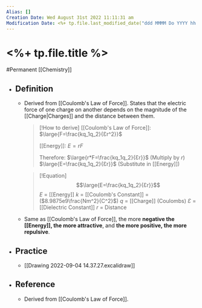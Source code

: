 ```yaml
---
Alias: []
Creation Date: Wed August 31st 2022 11:11:31 am 
Modification Date: <%+ tp.file.last_modified_date("ddd MMMM Do YYYY hh:mm:ss a") %>
---
```

# <%+ tp.file.title %>
#Permanent [[Chemistry]]

- ## Definition
	- Derived from [[Coulomb's Law of Force]]. States that the electric force of one charge on another depends on the magnitude of the [[Charge|Charges]] and the distance between them.
	  > [!How to derive]
	  > [[Coulomb's Law of Force]]:
	  > $\large{F=\frac{kq_1q_2}{Ɛr^2}}$
	  > 
	  > [[Energy]]:
	  > $E=rF$
	  > 
	  > Therefore:
	  > $\large{r*F=\frac{kq_1q_2}{Ɛr}}$ (Multiply by $r$)
	  > $\large{E=\frac{kq_1q_2}{Ɛr}}$ (Substitute in [[Energy]])
	  
	  > [!Equation]
	  > $$\large{E=\frac{kq_1q_2}{Ɛr}}$$
	  > $E$ = [[Energy]]
	  > $k$ = [[Coulomb's Constant]] = ($8.9875e9\frac{Nm^2}{C^2}$)
	  > $q$ = [[Charge]] (Coulombs)
	  > $Ɛ$ = [[Dielectric Constant]]
	  > $r$ = Distance
	- Same as [[Coulomb's Law of Force]], the more **negative the [[Energy]], the more attractive**, and **the more positive, the more repulsive**.
- ## Practice
	- [[Drawing 2022-09-04 14.37.27.excalidraw]]
- ## Reference
	- Derived from [[Coulomb's Law of Force]].